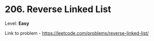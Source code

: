 # 206. Reverse Linked List

Level: **Easy**

Link to problem - https://leetcode.com/problems/reverse-linked-list/
